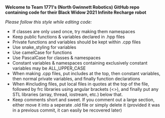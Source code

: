 **Welcome to Team 1771's (North Gwinnett Robotics) GitHub repo containing code for their Black Widow 2021 Infinite Recharge robot**

*Please follow this style while editing code:*
-  If classes are only used once, try making them namespaces
-  Keep public functions & variables declared in .hpp files
-  Private functions and variables should be kept within .cpp files
-  Use snake_styling for variables
-  Use camelCase for functions
-  Use PascalCase for classes & namespaces
-  Constant variables & namespaces containing exclusively constant variables may be ALL_UPPER_CASE
-  When making .cpp files, put includes at the top, then constant variables, then normal private variables, and finally function declarations
- When #including files, put local files in quotes at the top of the file, followed by frc libraries using angular brackets (<>), and finally put any STL libraries (array, thread, iostream, etc.) below that.
- Keep comments short and sweet. If you comment out a large section, either move it into a seperate .old file or simply delete it (provided it was in a previous commit, it can easily be recovered later)
